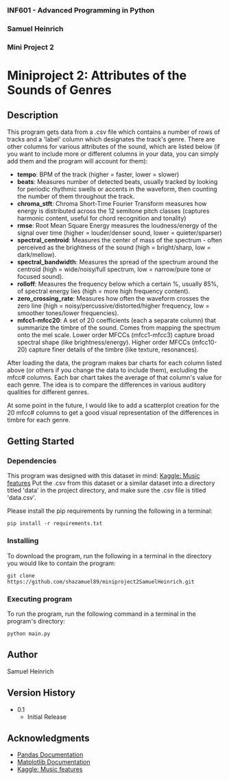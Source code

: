 ### INF601 - Advanced Programming in Python
### Samuel Heinrich
### Mini Project 2

# Miniproject 2: Attributes of the Sounds of Genres
 
## Description



This program gets data from a .csv file which contains a number of rows of tracks and a 'label' column which designates
the track's genre. There are other columns for various attributes of the sound, which are listed below (if you want to
include more or different columns in your data, you can simply add them and the program will account for them):

* **tempo**: BPM of the track (higher = faster, lower = slower)
* **beats**: Measures number of detected beats, usually tracked by looking for periodic rhythmic swells or accents in
             the waveform, then counting the number of them throughout the track.
* **chroma_stft**: Chroma Short-Time Fourier Transform measures how energy is distributed across the 12 semitone pitch
                   classes (captures harmonic content, useful for chord recognition and tonality)
* **rmse**: Root Mean Square Energy measures the loudness/energy of the signal over time (higher = louder/denser sound,
            lower = quieter/sparser)
* **spectral_centroid**: Measures the center of mass of the spectrum - often perceived as the brightness of the sound
                         (high = bright/sharp, low = dark/mellow).
* **spectral_bandwidth**: Measures the spread of the spectrum around the centroid (high = wide/noisy/full spectrum,
                          low = narrow/pure tone or focused sound).
* **rolloff**: Measures the frequency below which a certain %, usually 85%, of spectral energy lies (high = more high
               frequency content).
* **zero_crossing_rate**: Measures how often the waveform crosses the zero line (high = noisy/percussive/distorted/higher
                          frequency, low = smoother tones/lower frequencies).
* **mfcc1-mfcc20**: A set of 20 coefficients (each a separate column) that summarize the timbre of the sound. Comes from
                    mapping the spectrum onto the mel scale. Lower order MFCCs (mfcc1-mfcc3) capture broad spectral shape
                    (like brightness/energy). Higher order MFCCs (mfcc10-20) capture finer details of the timbre (like
                    texture, resonances).

After loading the data, the program makes bar charts for each column listed above (or others if you change the data to
include them), excluding the mfcc# columns. Each bar chart takes the average of that column's value for each genre. The
idea is to compare the differences in various auditory qualities for different genres.

At some point in the future, I would like to add a scatterplot creation for the 20 mfcc# columns to get a good visual
representation of the differences in timbre for each genre.

## Getting Started
 
### Dependencies

This program was designed with this dataset in mind:
[Kaggle: Music features](https://www.kaggle.com/datasets/insiyeah/musicfeatures?resource=download)
Put the .csv from this dataset or a similar dataset into a directory titled 'data' in the project directory, and make sure
the .csv file is titled 'data.csv'.

Please install the pip requirements by running the following in a terminal:
```
pip install -r requirements.txt
```
 
### Installing

To download the program, run the following in a terminal in the directory you would like to contain the program:
```
git clone https://github.com/shazamuel89/miniproject2SamuelHeinrich.git
```

### Executing program

To run the program, run the following command in a terminal in the program's directory:
```
python main.py
```
 
## Author

Samuel Heinrich
 
## Version History

* 0.1
    * Initial Release
 
## Acknowledgments

* [Pandas Documentation](https://pandas.pydata.org/docs/)
* [Matplotlib Documentation](https://matplotlib.org/stable/index.html)
* [Kaggle: Music features](https://www.kaggle.com/datasets/insiyeah/musicfeatures?resource=download)